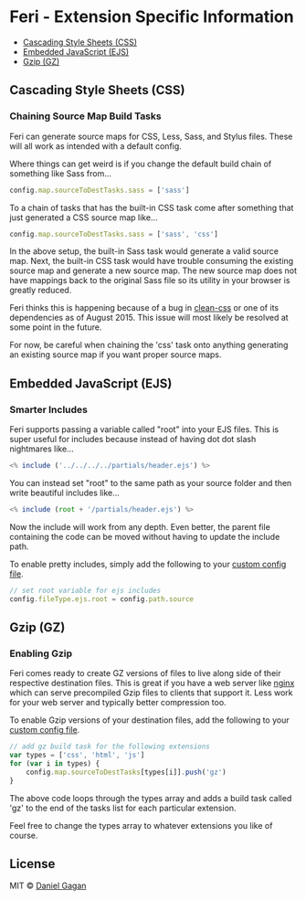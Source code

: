# Feri - Extension Specific Information

 * [Cascading Style Sheets (CSS)](#cascading-style-sheets-css)
 * [Embedded JavaScript (EJS)](#embedded-javascript-ejs)
 * [Gzip (GZ)](#gzip-gz)

## Cascading Style Sheets (CSS)

### Chaining Source Map Build Tasks
Feri can generate source maps for CSS, Less, Sass, and Stylus files. These will all work as intended with a default config.

Where things can get weird is if you change the default build chain of something like Sass from...

```js
config.map.sourceToDestTasks.sass = ['sass']
```

To a chain of tasks that has the built-in CSS task come after something that just generated a CSS source map like...

```js
config.map.sourceToDestTasks.sass = ['sass', 'css']
```

In the above setup, the built-in Sass task would generate a valid source map. Next, the built-in CSS task would have trouble consuming the existing source map and generate a new source map. The new source map does not have mappings back to the original Sass file so its utility in your browser is greatly reduced.

Feri thinks this is happening because of a bug in [clean-css](https://www.npmjs.com/package/clean-css) or one of its dependencies as of August 2015. This issue will most likely be resolved at some point in the future.

For now, be careful when chaining the 'css' task onto anything generating an existing source map if you want proper source maps.

## Embedded JavaScript (EJS)

### Smarter Includes

Feri supports passing a variable called "root" into your EJS files. This is super useful for includes because instead of having dot dot slash nightmares like...

```js
<% include ('../../../../partials/header.ejs') %>
```

You can instead set "root" to the same path as your source folder and then write beautiful includes like...

```js
<% include (root + '/partials/header.ejs') %>
```

Now the include will work from any depth. Even better, the parent file containing the code can be moved without having to update the include path.

To enable pretty includes, simply add the following to your [custom config file](../README.md#custom-config-file).

```js
// set root variable for ejs includes
config.fileType.ejs.root = config.path.source
```

## Gzip (GZ)

### Enabling Gzip

Feri comes ready to create GZ versions of files to live along side of their respective destination files. This is great if you have a web server like [nginx](http://wiki.nginx.org/Main) which can serve precompiled Gzip files to clients that support it. Less work for your web server and typically better compression too.

To enable Gzip versions of your destination files, add the following to your [custom config file](../README.md#custom-config-file).

```js
// add gz build task for the following extensions
var types = ['css', 'html', 'js']
for (var i in types) {
    config.map.sourceToDestTasks[types[i]].push('gz')
}
```

The above code loops through the types array and adds a build task called 'gz' to the end of the tasks list for each particular extension.

Feel free to change the types array to whatever extensions you like of course.

## License

MIT © [Daniel Gagan](https://forestmist.org)